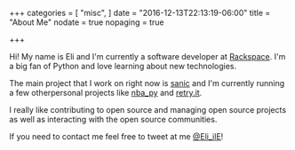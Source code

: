 +++
categories = [
  "misc",
]
date = "2016-12-13T22:13:19-06:00"
title = "About Me"
nodate = true
nopaging = true

+++

Hi! My name is Eli and I'm currently a software developer at 
[Rackspace](https://www.rackspace.com/). I'm a big fan of Python
and love learning about new technologies.

The main project that I work on right now is [sanic](https://github.com/channelcat/sanic) and
I'm currently running a few otherpersonal projects like 
[nba_py](https://github.com/seemethere/nba_py) and
[retry.it](https://github.com/seemethere/retry.it).

I really like contributing to open source and managing open source projects as well 
as interacting with the open source communities.

If you need to contact me feel free to tweet at me [@Eli_ilE](https://twitter.com/Eli_ilE)!

